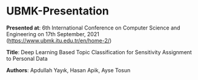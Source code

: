 # UBMK-Presentation


**Presented at**: 6th International Conference on Computer Science and Engineering on 17th September, 2021 (https://www.ubmk.itu.edu.tr/en/home-2/)

**Title**: Deep Learning Based Topic Classification for Sensitivity Assignment to Personal Data

**Authors**: Apdullah Yayık, Hasan Apik, Ayse Tosun
